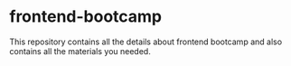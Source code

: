 # frontend-bootcamp
This repository contains all the details about frontend bootcamp and also contains all the materials you needed.
